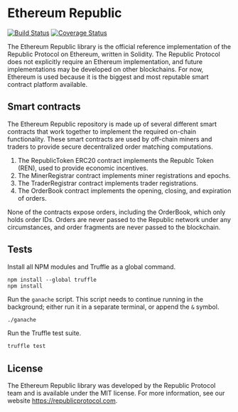 # Ethereum Republic

[![Build Status](https://travis-ci.org/republicprotocol/eth-republic.svg?branch=branch%2Fcoverage)](https://travis-ci.org/republicprotocol/eth-republic)
[![Coverage Status](https://coveralls.io/repos/github/republicprotocol/eth-republic/badge.svg?branch=master)](https://coveralls.io/github/republicprotocol/eth-republic?branch=master)

The Ethereum Republic library is the official reference implementation of the Republic Protocol on Ethereum, written in Solidity. The Republic Protocol does not explicitly require an Ethereum implementation, and future implementations may be developed on other blockchains. For now, Ethereum is used because it is the biggest and most reputable smart contract platform available.

## Smart contracts

The Ethereum Republic repository is made up of several different smart contracts that work together to implement the required on-chain functionality. These smart contracts are used by off-chain miners and traders to provide secure decentralized order matching computations.

1. The RepublicToken ERC20 contract implements the Republc Token (REN), used to provide economic incentives.
2. The MinerRegistrar contract implements miner registrations and epochs.
3. The TraderRegistrar contract implements trader registrations.
4. The OrderBook contract implements the opening, closing, and expiration of orders.

None of the contracts expose orders, including the OrderBook, which only holds order IDs. Orders are never passed to the Republic network under any circumstances, and order fragments are never passed to the blockchain.

## Tests

Install all NPM modules and Truffle as a global command.

```
npm install --global truffle
npm install
```

Run the `ganache` script. This script needs to continue running in the background; either run it in a separate terminal, or append the `&` symbol.

```sh
./ganache
```

Run the Truffle test suite.

```sh
truffle test
```

## License

The Ethereum Republic library was developed by the Republic Protocol team and is available under the MIT license. For more information, see our website https://republicprotocol.com.
